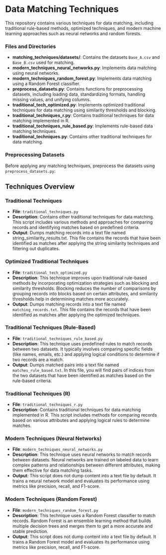 # Data Matching Techniques

This repository contains various techniques for data matching, including traditional rule-based methods, optimized techniques, and modern machine learning approaches such as neural networks and random forests.

### Files and Directories

- **matching_techniques/datasets/**: Contains the datasets `Base_A.csv` and `Base_B.csv` used for matching.
- **modern_techniques_neural_networks.py**: Implements data matching using neural networks.
- **modern_techniques_random_forest.py**: Implements data matching using a Random Forest classifier.
- **preprocess_datasets.py**: Contains functions for preprocessing datasets, including loading data, standardizing formats, handling missing values, and unifying columns.
- **traditional_tech_optimized.py**: Implements optimized traditional techniques for data matching using similarity thresholds and blocking.
- **traditional_techniques_r.py**: Contains traditional techniques for data matching implemented in R.
- **traditional_techniques_rule_based.py**: Implements rule-based data matching techniques.
- **traditional_techniques.py**: Contains other traditional techniques for data matching.

### Preprocessing Datasets

Before applying any matching techniques, preprocess the datasets using `preprocess_datasets.py`:

## Techniques Overview


### Traditional Techniques

- **File**: `traditional_techniques.py`
- **Description**: Contains other traditional techniques for data matching. This script includes various methods and approaches for comparing records and identifying matches based on predefined criteria.
- **Output**: Dumps matching records into a text file named string_similarity_results.txt. This file contains the records that have been identified as matches after applying the string similarity techniques and filtering out duplicates.

  
### Optimized Traditional Techniques

- **File**: `traditional_tech_optimized.py`
- **Description**: This technique improves upon traditional rule-based methods by incorporating optimization strategies such as blocking and similarity thresholds. Blocking reduces the number of comparisons by grouping records into blocks based on certain attributes, and similarity thresholds help in determining matches more accurately.
- **Output**: Dumps matching records into a text file named `matching_records.txt`. This file contains the records that have been identified as matches after applying the optimized techniques.


### Traditional Techniques (Rule-Based)

- **File**: `traditional_techniques_rule_based.py`
- **Description**: This technique uses predefined rules to match records between two datasets. It typically involves comparing specific fields (like names, emails, etc.) and applying logical conditions to determine if two records are a match.
- **Output**: Dumps matched pairs into a text file named `matches_rule_based.txt`. In this file, you will find pairs of indices from the two datasets that have been identified as matches based on the rule-based criteria.


### Traditional Techniques (R)

- **File**: `traditional_techniques_r.py`
- **Description**: Contains traditional techniques for data matching implemented in R. This script includes methods for comparing records based on various attributes and applying logical rules to determine matches.

### Modern Techniques (Neural Networks)

- **File**: `modern_techniques_neural_networks.py`
- **Description**: This technique uses neural networks to match records between datasets. Neural networks are trained on labeled data to learn complex patterns and relationships between different attributes, making them effective for data matching tasks.
- **Output**: This script does not dump content into a text file by default. It trains a neural network model and evaluates its performance using metrics like precision, recall, and F1-score.

### Modern Techniques (Random Forest)

- **File**: `modern_techniques_random_forest.py`
- **Description**: This technique uses a Random Forest classifier to match records. Random Forest is an ensemble learning method that builds multiple decision trees and merges them to get a more accurate and stable prediction.
- **Output**: This script does not dump content into a text file by default. It trains a Random Forest model and evaluates its performance using metrics like precision, recall, and F1-score.

